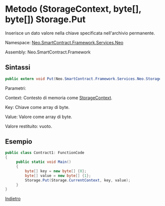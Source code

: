 #  Metodo (StorageContext, byte[], byte[]) Storage.Put

Inserisce un dato valore nella chiave specificata nell'archivio permanente.

Namespace: [Neo.SmartContract.Framework.Services.Neo](../../neo.md)

Assembly: Neo.SmartContract.Framework

## Sintassi

```c#
public extern void Put(Neo.SmartContract.Framework.Services.Neo.StorageContext context, byte[] key, byte[] value)
```

Parametri:

Context: Contesto di memoria come [StorageContext](../StorageContext.md).

Key: Chiave come array di byte.

Value: Valore come array di byte.

Valore restituito: vuoto.

## Esempio

```c#
public class Contract1: FunctionCode
{
     public static void Main()
     {
         byte[] key = new byte[] {0};
         byte[] value = new byte[] {1};
         Storage.Put(Storage.CurrentContext, key, value);
     }
}
```



[Indietro](../Storage.md)
